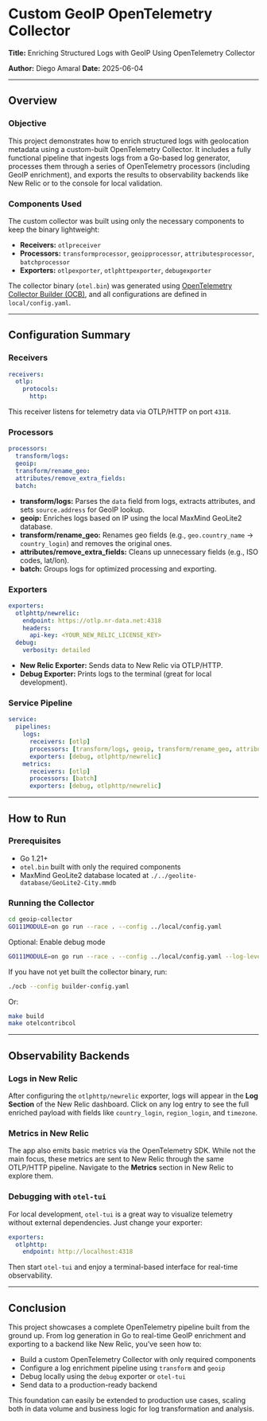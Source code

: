 # Custom GeoIP OpenTelemetry Collector

**Title:** Enriching Structured Logs with GeoIP Using OpenTelemetry Collector

**Author:** Diego Amaral
**Date:** 2025-06-04

---

## Overview

### Objective

This project demonstrates how to enrich structured logs with geolocation metadata using a custom-built OpenTelemetry Collector. It includes a fully functional pipeline that ingests logs from a Go-based log generator, processes them through a series of OpenTelemetry processors (including GeoIP enrichment), and exports the results to observability backends like New Relic or to the console for local validation.

### Components Used

The custom collector was built using only the necessary components to keep the binary lightweight:

* **Receivers:** `otlpreceiver`
* **Processors:** `transformprocessor`, `geoipprocessor`, `attributesprocessor`, `batchprocessor`
* **Exporters:** `otlpexporter`, `otlphttpexporter`, `debugexporter`

The collector binary (`otel.bin`) was generated using [OpenTelemetry Collector Builder (OCB)](https://opentelemetry.io/docs/collector/custom-collector/), and all configurations are defined in `local/config.yaml`.

---

## Configuration Summary

### Receivers

```yaml
receivers:
  otlp:
    protocols:
      http:
```

This receiver listens for telemetry data via OTLP/HTTP on port `4318`.

### Processors

```yaml
processors:
  transform/logs:
  geoip:
  transform/rename_geo:
  attributes/remove_extra_fields:
  batch:
```

* **transform/logs:** Parses the `data` field from logs, extracts attributes, and sets `source.address` for GeoIP lookup.
* **geoip:** Enriches logs based on IP using the local MaxMind GeoLite2 database.
* **transform/rename\_geo:** Renames geo fields (e.g., `geo.country_name` → `country_login`) and removes the original ones.
* **attributes/remove\_extra\_fields:** Cleans up unnecessary fields (e.g., ISO codes, lat/lon).
* **batch:** Groups logs for optimized processing and exporting.

### Exporters

```yaml
exporters:
  otlphttp/newrelic:
    endpoint: https://otlp.nr-data.net:4318
    headers:
      api-key: <YOUR_NEW_RELIC_LICENSE_KEY>
  debug:
    verbosity: detailed
```

* **New Relic Exporter:** Sends data to New Relic via OTLP/HTTP.
* **Debug Exporter:** Prints logs to the terminal (great for local development).

### Service Pipeline

```yaml
service:
  pipelines:
    logs:
      receivers: [otlp]
      processors: [transform/logs, geoip, transform/rename_geo, attributes/remove_extra_fields, batch]
      exporters: [debug, otlphttp/newrelic]
    metrics:
      receivers: [otlp]
      processors: [batch]
      exporters: [debug, otlphttp/newrelic]
```

---

##  How to Run

### Prerequisites

* Go 1.21+
* `otel.bin` built with only the required components
* MaxMind GeoLite2 database located at `./../geolite-database/GeoLite2-City.mmdb`

### Running the Collector

```bash
cd geoip-collector
GO111MODULE=on go run --race . --config ../local/config.yaml
```

Optional: Enable debug mode

```bash
GO111MODULE=on go run --race . --config ../local/config.yaml --log-level=DEBUG
```

If you have not yet built the collector binary, run:

```bash
./ocb --config builder-config.yaml
```

Or:

```bash
make build
make otelcontribcol
```

---

## Observability Backends

### Logs in New Relic

After configuring the `otlphttp/newrelic` exporter, logs will appear in the **Log Section** of the New Relic dashboard. Click on any log entry to see the full enriched payload with fields like `country_login`, `region_login`, and `timezone`.

### Metrics in New Relic

The app also emits basic metrics via the OpenTelemetry SDK. While not the main focus, these metrics are sent to New Relic through the same OTLP/HTTP pipeline. Navigate to the **Metrics** section in New Relic to explore them.

### Debugging with `otel-tui`

For local development, `otel-tui` is a great way to visualize telemetry without external dependencies. Just change your exporter:

```yaml
exporters:
  otlphttp:
    endpoint: http://localhost:4318
```

Then start `otel-tui` and enjoy a terminal-based interface for real-time observability.

---

## Conclusion

This project showcases a complete OpenTelemetry pipeline built from the ground up. From log generation in Go to real-time GeoIP enrichment and exporting to a backend like New Relic, you’ve seen how to:

* Build a custom OpenTelemetry Collector with only required components
* Configure a log enrichment pipeline using `transform` and `geoip`
* Debug locally using the `debug` exporter or `otel-tui`
* Send data to a production-ready backend

This foundation can easily be extended to production use cases, scaling both in data volume and business logic for log transformation and analysis.
